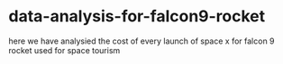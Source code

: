 # data-analysis-for-falcon9-rocket
here we have analysied the cost of every launch of space x for falcon 9 rocket used for space tourism
